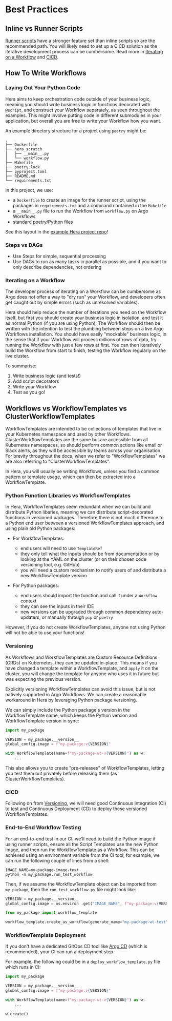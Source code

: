 # Best Practices

## Inline vs Runner Scripts

[Runner scripts](script-constructors.md#runner-scripts) have a stronger feature set than inline scripts so are the
recommended path. You will likely need to set up a CICD solution as the iterative development process can be cumbersome.
Read more in [Iterating on a Workflow](#iterating-on-a-workflow) and [CICD](#cicd).

## How To Write Workflows

### Laying Out Your Python Code

Hera aims to keep orchestration code outside of your business logic, meaning you should write business logic in
functions decorated with `@script`, and construct your Workflow separately, as seen throughout the examples. This might
involve putting code in different submodules in your application, but overall you are free to write your Workflow how
you want.

An example directory structure for a project using `poetry` might be:

```console
.
├── Dockerfile
├── hera_scratch
│   ├── __main__.py
│   └── workflow.py
├── Makefile
├── poetry.lock
├── pyproject.toml
├── README.md
└── requirements.txt
```

In this project, we use:

* a `Dockerfile` to create an image for the runner script, using the packages in `requirements.txt` and a command
  contained in the `Makefile`
* a `__main__.py` file to run the Workflow from `workflow.py` on Argo Workflows
* standard poetry/Python files

See this layout in the [example Hera project repo](https://github.com/elliotgunton/hera-example-project)!

### Steps vs DAGs

* Use Steps for simple, sequential processing
* Use DAGs to run as many tasks in parallel as possible, and if you want to only describe dependencies, not ordering

### Iterating on a Workflow

The developer process of iterating on a Workflow can be cumbersome as Argo does not offer a way to "dry run" your
Workflow, and developers often get caught out by simple errors (such as unresolved variables).

Hera should help reduce the number of iterations you need on the Workflow itself, but first you should create your
business logic in isolation, and test it as normal Python (if you are using Python). The Workflow should then be written
with the intention to test the plumbing between steps on a live Argo Workflows installation. You should have easily
"mockable" business logic, in the sense that if your Workflow will process millions of rows of data, try running the
Workflow with just a few rows at first. You can then iteratively build the Workflow from start to finish, testing the
Workflow regularly on the live cluster.

To summarise:

1. Write business logic (and tests!)
1. Add script decorators
1. Write your Workflow
1. Test as you go!

## Workflows vs WorkflowTemplates vs ClusterWorkflowTemplates

WorkflowTemplates are intended to be collections of templates that live in your Kubernetes namespace and used by other
Workflows. ClusterWorkflowTemplates are the same but are accessible from all Kubernetes namespaces, so should perform
common actions like email or Slack alerts, as they will be accessible by teams across your organisation. For brevity
throughout the docs, when we refer to "WorkflowTemplates" we are also referring to "ClusterWorkflowTemplates".

In Hera, you will usually be writing Workflows, unless you find a common pattern or template usage, which can then be
extracted into a WorkflowTemplate.

### Python Function Libraries vs WorkflowTemplates

In Hera, WorkflowTemplates seem redundant when we can build and distribute Python libaries, meaning we can distribute
script-decorated functions in versioned packages. Therefore there is not much difference to a Python end user between a
versioned WorkflowTemplates approach, and using plain old Python packages:

* For WorkflowTemplates:
    * end users will need to use `TemplateRef`
    * they only tell what the inputs should be from documentation or by looking at the YAML on the cluster (or on their
      chosen code versioning tool, e.g. GitHub)
    * you will need a custom mechanism to notify users of and distribute a new WorkflowTemplate version

* For Python packages:
    * end users should import the function and call it under a `Workflow` context
    * they can see the inputs in their IDE
    * new versions can be upgraded through common dependency auto-updaters, or manually through `pip` or `poetry`

However, if you do not create WorkflowTemplates, anyone not using Python will not be able to use your functions!

### Versioning

As Workflows and WorkflowTemplates are Custom Resource Definitions (CRDs) on Kubernetes, they can be updated in-place.
This means if you have changed a template within a WorkflowTemplate, and `apply` it on the cluster, you will change the
template for anyone who uses it in future but was expecting the previous version.

Explicitly versioning WorkflowTemplates can avoid this issue, but is not natively supported in Argo Workflows. We can
create a reasonable workaround in Hera by leveraging Python package versioning.

We can simply include the Python package's version in the WorkflowTemplate name, which keeps the Python version and
WorkflowTemplate version in sync:

```python
import my_package

VERSION = my_package.__version__
global_config.image = f"my-package:v{VERSION}"

with WorkflowTemplate(name=f"my-package-wt-v{VERSION}") as w:
    ...
```

This also allows you to create "pre-releases" of WorkflowTemplates, letting you test them out privately before releasing
them (as ClusterWorkflowTemplates).

### CICD

Following on from [Versioning](#versioning), we will need good Continuous Integration (CI) to test and Continuous
Deployment (CD) to deploy these versioned WorkflowTemplates.

### End-to-End Workflow Testing

For an end-to-end test in our CI, we'll need to build the Python image if using runner scripts, ensure all the Script
Templates use the new Python image, and then run the WorkflowTemplate as a Workflow. This can be achieved using an
environment variable from the CI tool, for example, we can run the following couple of lines from a shell:

```console
IMAGE_NAME=my-package-image-test
python -m my_package.run_test_workflow
```

Then, if we assume the WorkflowTemplate object can be imported from `my_package`, then the `run_test_workflow.py` file
might look like:

```python
VERSION = my_package.__version__
global_config.image = os.environ .get("IMAGE_NAME", f"my-package:v{VERSION}")

from my_package import workflow_template

workflow_template.create_as_workflow(generate_name="my-package-wt-test")
```

### WorkflowTemplate Deployment

If you don't have a dedicated GitOps CD tool like [Argo CD](https://argo-cd.readthedocs.io/en/stable/) (which is
recommended), your CI can run a deployment step.

For example, the following could be in a `deploy_workflow_template.py` file which runs in CI:

```python
import my_package

VERSION = my_package.__version__
global_config.image = f"my-package:v{VERSION}"

with WorkflowTemplate(name=f"my-package-wt-v{VERSION}") as w:
    ...

w.create()
```
